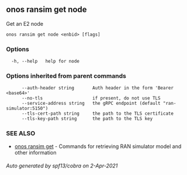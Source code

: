 ## onos ransim get node

Get an E2 node

```
onos ransim get node <enbid> [flags]
```

### Options

```
  -h, --help   help for node
```

### Options inherited from parent commands

```
      --auth-header string       Auth header in the form 'Bearer <base64>'
      --no-tls                   if present, do not use TLS
      --service-address string   the gRPC endpoint (default "ran-simulator:5150")
      --tls-cert-path string     the path to the TLS certificate
      --tls-key-path string      the path to the TLS key
```

### SEE ALSO

* [onos ransim get](onos_ransim_get.md)	 - Commands for retrieving RAN simulator model and other information

###### Auto generated by spf13/cobra on 2-Apr-2021
